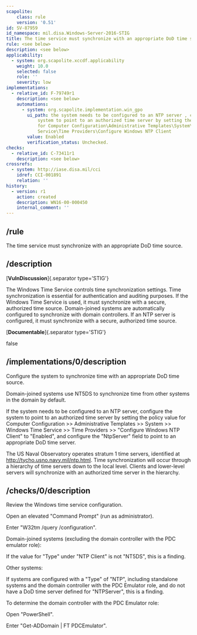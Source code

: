 ```yaml
---
scapolite:
    class: rule
    version: '0.51'
id: SV-87959
id_namespace: mil.disa.Windows-Server-2016-STIG
title: The time service must synchronize with an appropriate DoD time source.
rule: <see below>
description: <see below>
applicability:
  - system: org.scapolite.xccdf.applicability
    weight: 10.0
    selected: false
    role: ''
    severity: low
implementations:
  - relative_id: F-79749r1
    description: <see below>
    automations:
      - system: org.scapolite.implementation.win_gpo
        ui_path: the system needs to be configured to an NTP server , configure the
            system to point to an authorized time server by setting the policy value
            for Computer Configuration\Administrative Templates\System\Windows Time
            Service\Time Providers\Configure Windows NTP Client
        value: Enabled
        verification_status: Unchecked.
checks:
  - relative_id: C-73411r1
    description: <see below>
crossrefs:
  - system: http://iase.disa.mil/cci
    idref: CCI-001891
    relation: ''
history:
  - version: r1
    action: created
    description: WN16-00-000450
    internal_comment: ''
---
```



## /rule

The time service must synchronize with an appropriate DoD time source.

## /description

[**VulnDiscussion**]{.separator type='STIG'}

The Windows Time Service controls time synchronization settings. Time synchronization is essential for authentication and auditing purposes. If the Windows Time Service is used, it must synchronize with a secure, authorized time source. Domain-joined systems are automatically configured to synchronize with domain controllers. If an NTP server is configured, it must synchronize with a secure, authorized time source.

[**Documentable**]{.separator type='STIG'}

false

## /implementations/0/description

Configure the system to synchronize time with an appropriate DoD time source.

Domain-joined systems use NT5DS to synchronize time from other systems in the domain by default.

If the system needs to be configured to an NTP server, configure the system to point to an authorized time server by setting the policy value for Computer Configuration >> Administrative Templates >> System >> Windows Time Service >> Time Providers >> "Configure Windows NTP Client" to "Enabled", and configure the "NtpServer" field to point to an appropriate DoD time server.

The US Naval Observatory operates stratum 1 time servers, identified at http://tycho.usno.navy.mil/ntp.html. Time synchronization will occur through a hierarchy of time servers down to the local level. Clients and lower-level servers will synchronize with an authorized time server in the hierarchy.

## /checks/0/description

Review the Windows time service configuration.

Open an elevated "Command Prompt" (run as administrator).

Enter "W32tm /query /configuration".

Domain-joined systems (excluding the domain controller with the PDC emulator role):

If the value for "Type" under "NTP Client" is not "NT5DS", this is a finding.

Other systems:

If systems are configured with a "Type" of "NTP", including standalone systems and the domain controller with the PDC Emulator role, and do not have a DoD time server defined for "NTPServer", this is a finding.

To determine the domain controller with the PDC Emulator role:

Open "PowerShell".

Enter "Get-ADDomain | FT PDCEmulator".
